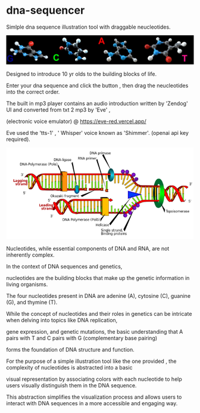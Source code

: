 # dna-sequencer

Simlple dna sequence illustration tool with draggable neucleotides. 

![DNA](sequence.png)

Designed to introduce 10 yr olds to the building blocks of life.

Enter your dna sequence and click the button , then drag the neucleotides into the correct order.

The built in mp3 player contains an audio introduction written by 'Zendog' UI and converted from txt 2 mp3 by 'Eve' ,

(electronic voice emulator) @ https://eve-red.vercel.app/

Eve used the 'tts-1' , ' Whisper' voice known as 'Shimmer'. (openai api key required).

![DNA](replication.png)

Nucleotides, while essential components of DNA and RNA, are not inherently complex.

In the context of DNA sequences and genetics,

nucleotides are the building blocks that make up the genetic information in living organisms.

The four nucleotides present in DNA are adenine (A), cytosine (C), guanine (G), and thymine (T).

While the concept of nucleotides and their roles in genetics can be intricate when delving into topics like DNA replication,

gene expression, and genetic mutations, the basic understanding that A pairs with T and C pairs with G (complementary base pairing)

forms the foundation of DNA structure and function.

For the purpose of a simple illustration tool like the one provided , the complexity of nucleotides is abstracted into a basic

visual representation by associating colors with each nucleotide to help users visually distinguish them in the DNA sequence.

This abstraction simplifies the visualization process and allows users to interact with DNA sequences in a more accessible and engaging way.
